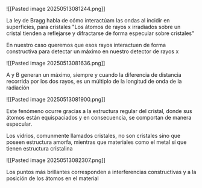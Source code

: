![[Pasted image 20250513081244.png]]

La ley de Bragg habla de cómo interactúam las ondas al incidir en superficies, para cristales
"Los átomos de rayos x irradiados sobre un cristal tienden a reflejarse y difractarse de forma especular sobre cristales"

En nuestro caso queremos que esos rayos interactuen de forma constructiva para detectar un máximo en nuestro detector de rayos x

![[Pasted image 20250513081636.png]]

A y B generan un máximo, siempre y cuando la diferencia de distancia recorrida por los dos rayos, es un múltiplo de la longitud de onda de la radiación

![[Pasted image 20250513081900.png]]

Este fenómeno ocurre gracias a la estructura regular del cristal, donde sus átomos están equispaciados y en consecuencia, se comportan de manera especular.

Los vidrios, comunmente llamados cristales, no son cristales sino que poseen estructura amorfa, mientras que materiales como el metal sí que tienen estructura cristalina

![[Pasted image 20250513082307.png]]

Los puntos más brillantes corresponden  a interferencias constructivas y a la posición de los átomos en el material

